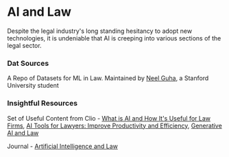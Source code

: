 # AI and Law
Despite the legal industry's long standing hesitancy to adopt new technologies, it is undeniable that AI is creeping into various sections of the legal sector.
### Dat Sources
A Repo of Datasets for ML in Law. Maintained by [Neel Guha](https://github.com/neelguha), a Stanford University student
### Insightful Resources
Set of Useful Content from Clio - [What is AI and How It's Useful for Law Firms](https://www.clio.com/resources/ai-for-lawyers/lawyer-ai/), [AI Tools for Lawyers: Improve Productivity and Efficiency](https://www.clio.com/resources/ai-for-lawyers/ai-tools-for-lawyers/), [Generative AI and Law](https://www.clio.com/resources/ai-for-lawyers/chat-gpt/)

Journal - [Artificial Intelligence and Law](https://link.springer.com/journal/10506)


